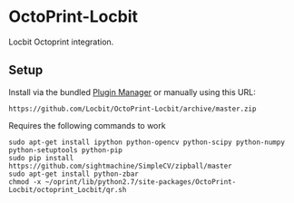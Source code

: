 # OctoPrint-Locbit

Locbit Octoprint integration.

## Setup

Install via the bundled [Plugin Manager](https://github.com/foosel/OctoPrint/wiki/Plugin:-Plugin-Manager)
or manually using this URL:

    https://github.com/Locbit/OctoPrint-Locbit/archive/master.zip

Requires the following commands to work

    sudo apt-get install ipython python-opencv python-scipy python-numpy python-setuptools python-pip
    sudo pip install https://github.com/sightmachine/SimpleCV/zipball/master
    sudo apt-get install python-zbar
    chmod -x ~/oprint/lib/python2.7/site-packages/OctoPrint-Locbit/octoprint_Locbit/qr.sh
